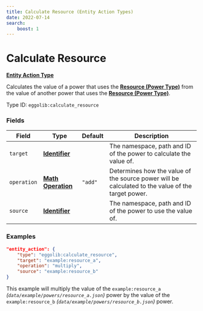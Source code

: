 ```yaml
---
title: Calculate Resource (Entity Action Types)
date: 2022-07-14
search:
    boost: 1
---
```


#   Calculate Resource

**[Entity Action Type]**

Calculates the value of a power that uses the **[Resource (Power Type)]** from the value of another power that uses the **[Resource (Power Type)]**.

Type ID: `eggolib:calculate_resource`


### Fields

Field | Type | Default | Description
------|------|---------|------------
`target` | **[Identifier]** | | The namespace, path and ID of the power to calculate the value of.
`operation` | **[Math Operation]** | `"add"` | Determines how the value of the source power will be calculated to the value of the target power.
`source` | **[Identifier]** | | The namespace, path and ID of the power to use the value of.


### Examples

``` json
"entity_action": {
    "type": "eggolib:calculate_resource",
    "target": "example:resource_a",
    "operation": "multiply",
    "source": "example:resource_b"
}
```

This example will multiply the value of the `example:resource_a` *(`data/example/powers/resource_a.json`)* power by the value of the `example:resource_b` *(`data/example/powers/resource_b.json`)* power.



[Entity Action Type]: ../entity_action_types.md
[Resource (Power Type)]: https://origins.readthedocs.io/en/latest/types/power_types/resource
[Identifier]: https://origins.readthedocs.io/en/latest/types/data_types/identifier
[Math Operation]: ../data_types/math_operation.md
